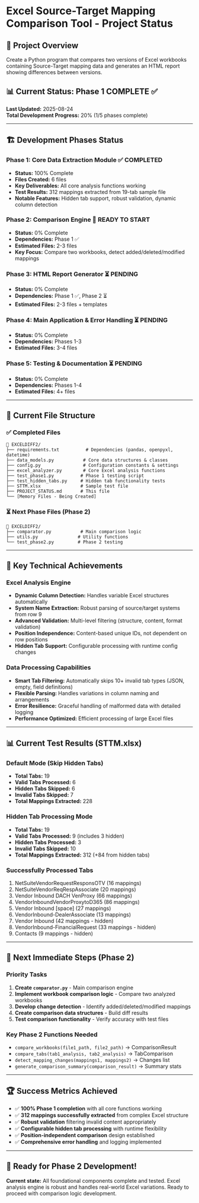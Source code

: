 # Excel Source-Target Mapping Comparison Tool - Project Status

## 🎯 Project Overview
Create a Python program that compares two versions of Excel workbooks containing Source-Target mapping data and generates an HTML report showing differences between versions.

## 📊 Current Status: Phase 1 COMPLETE ✅
**Last Updated:** 2025-08-24  
**Total Development Progress:** 20% (1/5 phases complete)

---

## 🏗️ Development Phases Status

### Phase 1: Core Data Extraction Module ✅ COMPLETED
- **Status:** 100% Complete
- **Files Created:** 6 files
- **Key Deliverables:** All core analysis functions working
- **Test Results:** 312 mappings extracted from 19-tab sample file
- **Notable Features:** Hidden tab support, robust validation, dynamic column detection

### Phase 2: Comparison Engine 🔄 READY TO START
- **Status:** 0% Complete
- **Dependencies:** Phase 1 ✅
- **Estimated Files:** 2-3 files
- **Key Focus:** Compare two workbooks, detect added/deleted/modified mappings

### Phase 3: HTML Report Generator ⏳ PENDING
- **Status:** 0% Complete
- **Dependencies:** Phase 1 ✅, Phase 2 ⏳
- **Estimated Files:** 2-3 files + templates

### Phase 4: Main Application & Error Handling ⏳ PENDING
- **Status:** 0% Complete
- **Dependencies:** Phases 1-3
- **Estimated Files:** 3-4 files

### Phase 5: Testing & Documentation ⏳ PENDING
- **Status:** 0% Complete
- **Dependencies:** Phases 1-4
- **Estimated Files:** 4+ files

---

## 📁 Current File Structure

### ✅ Completed Files
```
📁 EXCELDIFF2/
├── requirements.txt          # Dependencies (pandas, openpyxl, datetime)
├── data_models.py           # Core data structures & classes
├── config.py                # Configuration constants & settings
├── excel_analyzer.py        # Core Excel analysis functions
├── test_phase1.py          # Phase 1 testing script
├── test_hidden_tabs.py     # Hidden tab functionality tests
├── STTM.xlsx               # Sample test file
├── PROJECT_STATUS.md       # This file
└── [Memory Files - Being Created]
```

### ⏳ Next Phase Files (Phase 2)
```
📁 EXCELDIFF2/
├── comparator.py           # Main comparison logic
├── utils.py               # Utility functions
└── test_phase2.py         # Phase 2 testing
```

---

## 🔧 Key Technical Achievements

### Excel Analysis Engine
- **Dynamic Column Detection:** Handles variable Excel structures automatically
- **System Name Extraction:** Robust parsing of source/target systems from row 9
- **Advanced Validation:** Multi-level filtering (structure, content, format validation)
- **Position Independence:** Content-based unique IDs, not dependent on row positions
- **Hidden Tab Support:** Configurable processing with runtime config changes

### Data Processing Capabilities
- **Smart Tab Filtering:** Automatically skips 10+ invalid tab types (JSON, empty, field definitions)
- **Flexible Parsing:** Handles variations in column naming and arrangements  
- **Error Resilience:** Graceful handling of malformed data with detailed logging
- **Performance Optimized:** Efficient processing of large Excel files

---

## 📊 Current Test Results (STTM.xlsx)

### Default Mode (Skip Hidden Tabs)
- **Total Tabs:** 19
- **Valid Tabs Processed:** 6
- **Hidden Tabs Skipped:** 6  
- **Invalid Tabs Skipped:** 7
- **Total Mappings Extracted:** 228

### Hidden Tab Processing Mode
- **Total Tabs:** 19
- **Valid Tabs Processed:** 9 (includes 3 hidden)
- **Hidden Tabs Processed:** 3
- **Invalid Tabs Skipped:** 10
- **Total Mappings Extracted:** 312 (+84 from hidden tabs)

### Successfully Processed Tabs
1. NetSuiteVendorRequestResponsOTV (16 mappings)
2. NetSuiteVendorReqRespAssociate (20 mappings) 
3. Vendor Inbound DACH VenProxy (66 mappings)
4. VendorInboundVendorProxytoD365 (86 mappings)
5. Vendor Inbound [space] (27 mappings)
6. VendorInbound-DealerAssociate (13 mappings)
7. Vendor Inbound (42 mappings - hidden)
8. VendorInbound-FinancialRequest (33 mappings - hidden)  
9. Contacts (9 mappings - hidden)

---

## 🎯 Next Immediate Steps (Phase 2)

### Priority Tasks
1. **Create `comparator.py`** - Main comparison engine
2. **Implement workbook comparison logic** - Compare two analyzed workbooks
3. **Develop change detection** - Identify added/deleted/modified mappings
4. **Create comparison data structures** - Build diff results
5. **Test comparison functionality** - Verify accuracy with test files

### Key Phase 2 Functions Needed
- `compare_workbooks(file1_path, file2_path)` → ComparisonResult
- `compare_tabs(tab1_analysis, tab2_analysis)` → TabComparison  
- `detect_mapping_changes(mappings1, mappings2)` → Changes list
- `generate_comparison_summary(comparison_result)` → Summary stats

---

## 🏆 Success Metrics Achieved

- ✅ **100% Phase 1 completion** with all core functions working
- ✅ **312 mappings successfully extracted** from complex Excel structure  
- ✅ **Robust validation** filtering invalid content appropriately
- ✅ **Configurable hidden tab processing** with runtime flexibility
- ✅ **Position-independent comparison** design established
- ✅ **Comprehensive error handling** and logging implemented

---

## 🚀 Ready for Phase 2 Development!

**Current state:** All foundational components complete and tested. Excel analysis engine is robust and handles real-world Excel variations. Ready to proceed with comparison logic development.